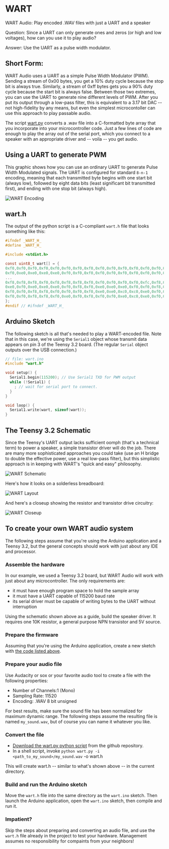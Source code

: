 # WART
WART Audio: Play encoded .WAV files with just a UART and a speaker

Question: Since a UART can only generate ones and zeros (or high and low voltages), how can you use it to play audio?

Answer: Use the UART as a pulse width modulator.

## Short Form:

WART Audio uses a UART as a simple Pulse Width Modulator (PWM).  Sending a stream of 0x00 bytes, you get a 10% duty cycle because the stop bit is always true.  Similarly, a stream of 0xff bytes gets you a 90% duty cycle because the start bit is always false.  Between those two extremes, you can use the UART to generate nine different levels of PWM.  After you put its output through a low-pass filter, this is equivalent to a 3.17 bit DAC -- not high-fidelity by any means, but even the simplest microcontoller can use this approach to play passable audio.

The script [wart.py](https://github.com/rdpoor/WART/blob/master/wart.py) converts a .wav file into a C-formatted byte array that you incorporate into your microcontroller code.  Just a few lines of code are enough to play the array out of the serial port, which you connect to a speaker with an appropriate driver and -- voila -- you get audio.

## Using a UART to generate PWM

This graphic shows how you can use an ordinary UART to generate Pulse Width Modulated signals.  The UART is configured for standard `8-n-1` encoding, meaning that each transmitted byte begins with one start bit (always low), followed by eight data bits (least significant bit transmitted first), and ending with one stop bit (always high).  

![WART Encoding](https://github.com/rdpoor/WART/blob/master/images/WART2.png "WART Encoding")


## wart.h
The output of the python script is a C-compliant `wart.h` file that looks something like this:

```c
#ifndef _WART_H_
#define _WART_H_

#include <stdint.h>

const uint8_t wart[] = {
0xf0,0xf0,0xf0,0xf0,0xf0,0xf0,0xf0,0xf0,0xf0,0xf0,0xf0,0xf0,0xf0,0xf0,0xf0,0xf0,0xf0,0xe0,0xf0,0xf0,0xf0,0xf0,0xf0,0xf0,0xf0,0xf0,0xf0,0xf0,0xe0,0xf0,0xf0,0xf0,
0xf0,0xe0,0xe0,0xe0,0xe0,0xf0,0xf0,0xf0,0xf0,0xf0,0xf0,0xf0,0xf0,0xf0,0xf0,0xf0,0xf0,0xf0,0xf0,0xf0,0xf0,0xf0,0xf8,0xf8,0xf0,0xf8,0xf8,0xf0,0xf0,0xf0,0xf0,0xf0,
...
0xf8,0xf8,0xf8,0xf0,0xf8,0xf8,0xf8,0xf0,0xf0,0xf0,0xf0,0xf0,0xfc,0xf8,0xf0,0xf8,0xfc,0xfc,0xf8,0xf8,0xf8,0xf0,0xf0,0xf0,0xe0,0xc0,0xf0,0xf8,0xe0,0xc0,0xe0,0xe0,
0xe0,0xf0,0xe0,0xe0,0xe0,0xf0,0xf8,0xf0,0xe0,0xe0,0xe0,0xf0,0xf0,0xf8,0xf0,0xf0,0xf0,0xf8,0xfc,0xf8,0xf8,0xf8,0xf0,0xe0,0xe0,0xe0,0xc0,0xe0,0xf0,0xe0,0xe0,0xf0,
0xf0,0xf0,0xf8,0xf8,0xf0,0xf0,0xf0,0xf0,0xe0,0xe0,0xc0,0xc0,0xe0,0xf0,0xf8,0xe0,0xc0,0xe0,0xf0,0xf0,0xf0,0xe0,0xc0,0xc0,0xf0,0xf0,0xc0,0xc0,0xf0,0xf0,0xf0,0xf0,
0xf0,0xf0,0xf8,0xf8,0xf0,0xe0,0xf0,0xf8,0xf0,0xf0,0xe0,0xc0,0xe0,0xf0,0xf8,0xfc,0xf0,0xf0,0xf8,0xfc,0xf8,0xf8,0xf8,0xf0,0xf0,0xf8,0xf8,0xe0,0xe0,0xf0,0xf8,0xf0,
};
#endif // #ifndef _WART_H_
```

## Arduino Sketch

The following sketch is all that's needed to play a WART-encoded file.  Note that in this case, we're using the `Serial1` object whose transmit data appears on pin 3 of the Teensy 3.2 board.  (The regular `Serial` object outputs over the USB connection.)

```c
// file: wart.ino
#include "wart.h"

void setup() {
  Serial1.begin(115200); // Use Serial1 TXD for PWM output
  while (!Serial1) {
    ; // wait for serial port to connect.
  }
}

void loop() {
  Serial1.write(wart, sizeof(wart));
}
```

## The Teensy 3.2 Schematic
Since the Teensy's UART output lacks sufficient oomph (that's a technical term) to power a speaker, a simple transistor driver will do the job.  There are many more sophisticated approaches you could take (use an H bridge to double the effective power, use a real low-pass filter), but this simplistic approach is in keeping with WART's "quick and easy" philosophy.

![WART Schematic](https://github.com/rdpoor/WART/blob/master/images/WART.png "WART Schematic")

Here's how it looks on a solderless breadboard:

![WART Layout](https://github.com/rdpoor/WART/blob/master/images/IMG_0561.JPG "WART Layout")

And here's a closeup showing the resistor and transistor drive circuitry:

![WART Closeup](https://github.com/rdpoor/WART/blob/master/images/IMG_0573.JPG "WART Closeup")

## To create your own WART audio system

The following steps assume that you're using the Arduino application and a Teensy 3.2, but the general concepts should work with just about any IDE and processor.

### Assemble the hardware

In our example, we used a Teensy 3.2 board, but WART Audio will work with just about any microcontroller.  The only requirements are:
- it must have enough program space to hold the sample array
- it must have a UART capable of 115200 baud rate
- its serial driver must be capable of writing bytes to the UART without interruption

Using the schematic shown above as a guide, build the speaker driver.  It requires one 10K resistor, a general purpose NPN transistor and 5V source.

### Prepare the firmware

Assuming that you're using the Arduino application, create a new sketch with [the code listed above](https://github.com/rdpoor/WART/blob/master/wart.ino).

### Prepare your audio file

Use Audacity or sox or your favorite audio tool to create a file with the following properties:
- Number of Channels:1 (Mono)
- Sampling Rate: 11520
- Encoding: .WAV 8 bit unsigned

For best results, make sure the sound file has been normalized for maximum dynamic range. 
The following steps assume the resulting file is named `my_sound.wav`, but of
course you can name it whatever you like.

### Convert the file

- [Download the wart.py python script](https://github.com/rdpoor/WART/blob/master/wart.py) from the github repository.
- In a shell script, invoke `python wart.py -i <path_to_my_sound>/my_sound.wav` -o wart.h

This will create wart.h -- similar to what's shown above -- in the current directory.

### Build and run the Arduino sketch

Move the `wart.h` file into the same directory as the `wart.ino` sketch.  Then 
launch the Arduino application, open the `wart.ino` sketch, then compile and run it.

### Impatient?

Skip the steps about preparing and converting an audio file, and use the `wart.h` file
already in the project to test your hardware.  Management assumes no responsibility for 
compaints from your neighbors!
